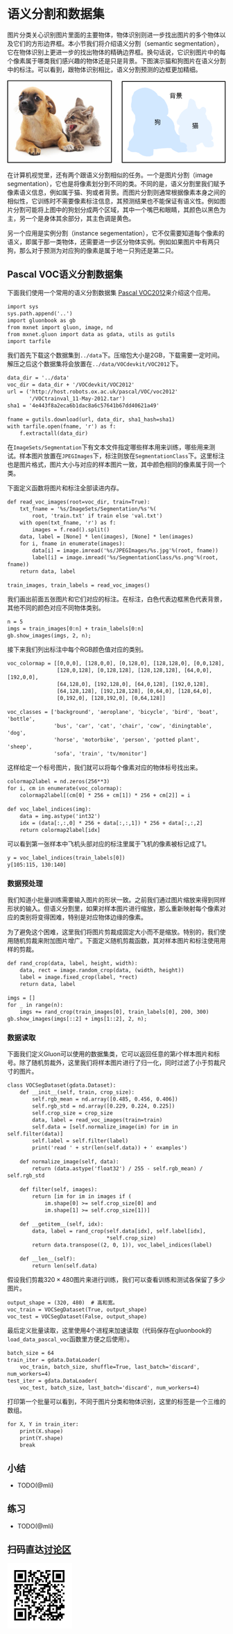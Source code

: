 # 语义分割和数据集

图片分类关心识别图片里面的主要物体，物体识别则进一步找出图片的多个物体以及它们的方形边界框。本小节我们将介绍语义分割（semantic segmentation），它在物体识别上更进一步的找出物体的精确边界框。换句话说，它识别图片中的每个像素属于哪类我们感兴趣的物体还是只是背景。下图演示猫和狗图片在语义分割中的标注。可以看到，跟物体识别相比，语义分割预测的边框更加精细。

![语义分割的训练数据和标注。](../img/segmentation.svg)

在计算机视觉里，还有两个跟语义分割相似的任务。一个是图片分割（image segmentation），它也是将像素划分到不同的类。不同的是，语义分割里我们赋予像素语义信息，例如属于猫、狗或者背景。而图片分割则通常根据像素本身之间的相似性，它训练时不需要像素标注信息，其预测结果也不能保证有语义性。例如图片分割可能将上图中的狗划分成两个区域，其中一个嘴巴和眼睛，其颜色以黑色为主，另一个是身体其余部分，其主色调是黄色。

另一个应用是实例分割（instance segementation），它不仅需要知道每个像素的语义，即属于那一类物体，还需要进一步区分物体实例。例如如果图片中有两只狗，那么对于预测为对应狗的像素是属于地一只狗还是第二只。

## Pascal VOC语义分割数据集

下面我们使用一个常用的语义分割数据集
[Pascal VOC2012](http://host.robots.ox.ac.uk/pascal/VOC/voc2012/)来介绍这个应用。

```{.python .input  n=1}
import sys
sys.path.append('..')
import gluonbook as gb
from mxnet import gluon, image, nd
from mxnet.gluon import data as gdata, utils as gutils
import tarfile
```

我们首先下载这个数据集到`../data`下。压缩包大小是2GB，下载需要一定时间。解压之后这个数据集将会放置在`../data/VOCdevkit/VOC2012`下。

```{.python .input  n=2}
data_dir = '../data'
voc_dir = data_dir + '/VOCdevkit/VOC2012'
url = ('http://host.robots.ox.ac.uk/pascal/VOC/voc2012'
       '/VOCtrainval_11-May-2012.tar')
sha1 = '4e443f8a2eca6b1dac8a6c57641b67dd40621a49'

fname = gutils.download(url, data_dir, sha1_hash=sha1)
with tarfile.open(fname, 'r') as f:
    f.extractall(data_dir)
```

在`ImageSets/Segmentation`下有文本文件指定哪些样本用来训练，哪些用来测试。样本图片放置在`JPEGImages`下，标注则放在`SegmentationClass`下。这里标注也是图片格式，图片大小与对应的样本图片一致，其中颜色相同的像素属于同一个类。

下面定义函数将图片和标注全部读进内存。

```{.python .input  n=3}
def read_voc_images(root=voc_dir, train=True):
    txt_fname = '%s/ImageSets/Segmentation/%s'%(
        root, 'train.txt' if train else 'val.txt')
    with open(txt_fname, 'r') as f:
        images = f.read().split()
    data, label = [None] * len(images), [None] * len(images)
    for i, fname in enumerate(images):
        data[i] = image.imread('%s/JPEGImages/%s.jpg'%(root, fname))
        label[i] = image.imread('%s/SegmentationClass/%s.png'%(root, fname))
    return data, label

train_images, train_labels = read_voc_images()
```

我们画出前面五张图片和它们对应的标注。在标注，白色代表边框黑色代表背景，其他不同的颜色对应不同物体类别。

```{.python .input  n=4}
n = 5
imgs = train_images[0:n] + train_labels[0:n]
gb.show_images(imgs, 2, n);
```

接下来我们列出标注中每个RGB颜色值对应的类别。

```{.python .input  n=5}
voc_colormap = [[0,0,0], [128,0,0], [0,128,0], [128,128,0], [0,0,128],
                [128,0,128], [0,128,128], [128,128,128], [64,0,0], [192,0,0],
                [64,128,0], [192,128,0], [64,0,128], [192,0,128],
                [64,128,128], [192,128,128], [0,64,0], [128,64,0],
                [0,192,0], [128,192,0], [0,64,128]]

voc_classes = ['background', 'aeroplane', 'bicycle', 'bird', 'boat', 'bottle',
               'bus', 'car', 'cat', 'chair', 'cow', 'diningtable', 'dog',
               'horse', 'motorbike', 'person', 'potted plant', 'sheep',
               'sofa', 'train', 'tv/monitor']
```

这样给定一个标号图片，我们就可以将每个像素对应的物体标号找出来。

```{.python .input  n=6}
colormap2label = nd.zeros(256**3)
for i, cm in enumerate(voc_colormap):
    colormap2label[(cm[0] * 256 + cm[1]) * 256 + cm[2]] = i

def voc_label_indices(img):
    data = img.astype('int32')
    idx = (data[:,:,0] * 256 + data[:,:,1]) * 256 + data[:,:,2]
    return colormap2label[idx]
```

可以看到第一张样本中飞机头部对应的标注里属于飞机的像素被标记成了1。

```{.python .input  n=7}
y = voc_label_indices(train_labels[0])
y[105:115, 130:140]
```

### 数据预处理

我们知道小批量训练需要输入图片的形状一致。之前我们通过图片缩放来得到同样形状的输入。但语义分割里，如果对样本图片进行缩放，那么重新映射每个像素对应的类别将变得困难，特别是对应物体边缘的像素。

为了避免这个困难，这里我们将图片剪裁成固定大小而不是缩放。特别的，我们使用随机剪裁来附加图片增广。下面定义随机剪裁函数，其对样本图片和标注使用用样的剪裁。

```{.python .input  n=8}
def rand_crop(data, label, height, width):
    data, rect = image.random_crop(data, (width, height))
    label = image.fixed_crop(label, *rect)
    return data, label

imgs = []
for _ in range(n):
    imgs += rand_crop(train_images[0], train_labels[0], 200, 300)
gb.show_images(imgs[::2] + imgs[1::2], 2, n);
```

### 数据读取

下面我们定义Gluon可以使用的数据集类，它可以返回任意的第$i$个样本图片和标号。除了随机剪裁外，这里我们将样本图片进行了归一化，同时过滤了小于剪裁尺寸的图片。

```{.python .input  n=9}
class VOCSegDataset(gdata.Dataset):
    def __init__(self, train, crop_size):
        self.rgb_mean = nd.array([0.485, 0.456, 0.406])
        self.rgb_std = nd.array([0.229, 0.224, 0.225])
        self.crop_size = crop_size        
        data, label = read_voc_images(train=train)
        self.data = [self.normalize_image(im) for im in self.filter(data)]
        self.label = self.filter(label)            
        print('read ' + str(len(self.data)) + ' examples')
        
    def normalize_image(self, data):
        return (data.astype('float32') / 255 - self.rgb_mean) / self.rgb_std
    
    def filter(self, images):
        return [im for im in images if (
            im.shape[0] >= self.crop_size[0] and
            im.shape[1] >= self.crop_size[1])]

    def __getitem__(self, idx):
        data, label = rand_crop(self.data[idx], self.label[idx],
                                *self.crop_size)
        return data.transpose((2, 0, 1)), voc_label_indices(label)

    def __len__(self):
        return len(self.data)
```

假设我们剪裁$320\times 480$图片来进行训练，我们可以查看训练和测试各保留了多少图片。

```{.python .input  n=10}
output_shape = (320, 480)  # 高和宽。
voc_train = VOCSegDataset(True, output_shape)
voc_test = VOCSegDataset(False, output_shape)
```

最后定义批量读取，这里使用4个进程来加速读取（代码保存在gluonbook的`load_data_pascal_voc`函数里方便之后使用）。

```{.python .input  n=11}
batch_size = 64
train_iter = gdata.DataLoader(
    voc_train, batch_size, shuffle=True, last_batch='discard', num_workers=4)
test_iter = gdata.DataLoader(
    voc_test, batch_size, last_batch='discard', num_workers=4)
```

打印第一个批量可以看到，不同于图片分类和物体识别，这里的标签是一个三维的数组。

```{.python .input  n=12}
for X, Y in train_iter:
    print(X.shape)
    print(Y.shape)
    break
```

## 小结

* TODO(@mli)


## 练习

* TODO(@mli)

## 扫码直达[讨论区](https://discuss.gluon.ai/t/topic/7218)

![](../img/qr_semantic-segmentation-and-dataset.svg)
